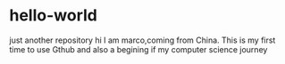 # hello-world
just another repository
hi I am marco,coming from China. This is my first time to use Gthub and also a begining if my computer science journey
